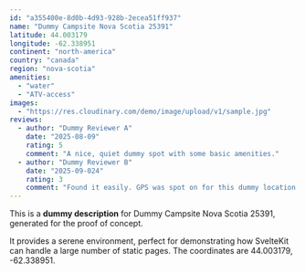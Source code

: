```yaml
---
id: "a355400e-8d0b-4d93-928b-2ecea51ff937"
name: "Dummy Campsite Nova Scotia 25391"
latitude: 44.003179
longitude: -62.338951
continent: "north-america"
country: "canada"
region: "nova-scotia"
amenities:
  - "water"
  - "ATV-access"
images:
  - "https://res.cloudinary.com/demo/image/upload/v1/sample.jpg"
reviews:
  - author: "Dummy Reviewer A"
    date: "2025-08-09"
    rating: 5
    comment: "A nice, quiet dummy spot with some basic amenities."
  - author: "Dummy Reviewer B"
    date: "2025-09-024"
    rating: 3
    comment: "Found it easily. GPS was spot on for this dummy location."
---
```


This is a **dummy description** for Dummy Campsite Nova Scotia 25391, generated for the proof of concept.

It provides a serene environment, perfect for demonstrating how SvelteKit can handle a large number of static pages. The coordinates are 44.003179, -62.338951.
